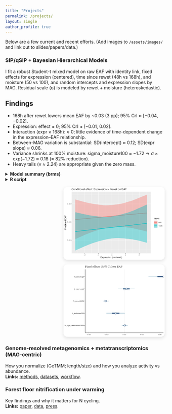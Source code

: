```yaml
---
title: "Projects"
permalink: /projects/
layout: single
author_profile: true
---
```



Below are a few current and recent efforts. (Add images to `/assets/images/` and link out to slides/papers/data.)

### SIP/qSIP + Bayesian Hierarchical Models
I fit a robust Student-t mixed model on raw EAF with identity link, fixed effects for expression (centered), time since rewet (48h vs 168h), and moisture (50 vs 100), and random intercepts and expression slopes by MAG. Residual scale (σ) is modeled by rewet + moisture (heteroskedastic).

## Findings
  - 168h after rewet lowers mean EAF by ~0.03 (3 pp); 95% CrI ≈ [−0.04, −0.02].
  - Expression: effect ≈ 0; 95% CrI ≈ [−0.01, 0.02].
  - Interaction (expr × 168h): ≈ 0; little evidence of time-dependent change in the expression–EAF relationship.
  - Between-MAG variation is substantial: SD(intercept) ≈ 0.12; SD(expr slope) ≈ 0.06.
  - Variance shrinks at 100% moisture: sigma_moisture100 ≈ −1.72 → σ × exp(−1.72) ≈ 0.18 (≈ 82% reduction).
  - Heavy tails (ν ≈ 2.24) are appropriate given the zero mass.

<div style="display:flex; gap:1rem; align-items:flex-start; flex-wrap:wrap;">
  <div style="flex:1 1 380px;">
    <details><summary><strong>Model summary (brms)</strong></summary>
{% capture fit_summary %}{% include_relative assets/code/qsip-bhm/results/fit_t_lin-summary.txt %}{% endcapture %}
{% highlight text linenos %}{{ fit_summary }}{% endhighlight %}
</details>

<details><summary><strong>R script</strong></summary>
{% capture code_r %}{% include_relative assets/code/qsip-bhm/Final_Bayesian_Model.R %}{% endcapture %}
{% highlight r linenos %}{{ code_r }}{% endhighlight %}
</details>

  </div>
  <div style="flex:0 0 320px; max-width:320px; margin-left:auto;">
    <img src="/assets/code/qsip-bhm/figs/cond_effect_expr_by_rewet.png" alt="Conditional effects"
         style="width:100%; border-radius:12px; box-shadow:0 4px 12px rgba(0,0,0,.12); margin-bottom:12px;">
    <img src="/assets/code/qsip-bhm/figs/mcmc_intervals_fixed.png" alt="Fixed effects intervals"
         style="width:100%; border-radius:12px; box-shadow:0 4px 12px rgba(0,0,0,.12);">
  </div>
</div>


### Genome‑resolved metagenomics + metatranscriptomics (MAG‑centric)
How you normalize (GeTMM; length/size) and how you analyze activity vs abundance.  
**Links:** [methods](), [datasets](), [workflow]().

### Forest floor nitrification under warming
Key findings and why it matters for N cycling.  
**Links:** [paper](), [data](), [press]().


